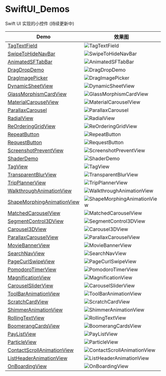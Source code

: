 # SwiftUI_Demos

Swift UI 实现的小控件 (持续更新中)

| Demo                                                        |  效果图                                                                                      |
| ----------------------------------------------------------  |  -----------------------------------------------------------------------------------------  | 
| [TagTextField                ](TagTextField              )  |  ![TagTextField               ](TagTextField/TagTextField.gif)                              |     
| [SwipeToHideNavBar           ](SwipeToHideNavBar         )  |  ![SwipeToHideNavBar          ](SwipeToHideNavBar/SwipeToHideNavBar.gif)                    |       
| [AnimatedSFTabBar            ](AnimatedSFTabBar          )  |  ![AnimatedSFTabBar           ](AnimatedSFTabBar/AnimatedSFTabBar.gif)                      |     
| [DragDropDemo                ](DragDropDemo              )  |  ![DragDropDemo               ](DragDropDemo/DragDropDemo.gif)                              |     
| [DragImagePicker             ](DragImagePicker           )  |  ![DragImagePicker            ](DragImagePicker/DragImagePicker.gif)                        |     
| [DynamicSheetView            ](DynamicSheetView          )  |  ![DynamicSheetView           ](DynamicSheetView/DynamicSheetView.gif)                      |     
| [GlassMorphismCardView       ](GlassMorphismCardView     )  |  ![GlassMorphismCardView      ](GlassMorphismCardView/GlassMorphismCardView.gif)            |     
| [MaterialCarouselView        ](MaterialCarouselView      )  |  ![MaterialCarouselView       ](MaterialCarouselView/MaterialCarouselView.gif)              |     
| [ParallaxCarousel            ](ParallaxCarousel          )  |  ![ParallaxCarousel           ](ParallaxCarousel/ParallaxCarousel.gif)                      |     
| [RadialView                  ](RadialView                )  |  ![RadialView                 ](RadialView/RadialView.gif)                                  |     
| [ReOrderingGridView          ](ReOrderingGridView        )  |  ![ReOrderingGridView         ](ReOrderingGridView/ReOrderingGridView.gif)                  |     
| [RepeatButton                ](RepeatButton              )  |  ![RepeatButton               ](RepeatButton/RepeatButton.gif)                              |     
| [RequestButton               ](RequestButton             )  |  ![RequestButton              ](RequestButton/RequestButton.gif)                            |     
| [ScreenshotPreventView       ](ScreenshotPreventView     )  |  ![ScreenshotPreventView      ](ScreenshotPreventView/ScreenshotPreventView.gif)            |     
| [ShaderDemo                  ](ShaderDemo                )  |  ![ShaderDemo                 ](ShaderDemo/ShaderDemo.gif)                                  |     
| [TagView                     ](TagView                   )  |  ![TagView                    ](TagView/TagView.gif)                                        |     
| [TransparentBlurView         ](TransparentBlurView       )  |  ![TransparentBlurView        ](TransparentBlurView/TransparentBlurView.gif)                |     
| [TripPlannerView             ](TripPlannerView           )  |  ![TripPlannerView            ](TripPlannerView/TripPlannerView.gif)                        |     
| [WalkthroughAnimationView    ](WalkthroughAnimationView  )  |  ![WalkthroughAnimationView   ](WalkthroughAnimationView/WalkthroughAnimationView.gif)      |     
| [ShapeMorphingAnimationView  ](ShapeMorphingAnimationView)  |  ![ShapeMorphingAnimationView ](ShapeMorphingAnimationView/ShapeMorphingAnimationView.gif)  |     
| [MatchedCarouselView         ](MatchedCarouselView)         |  ![MatchedCarouselView        ](MatchedCarouselView/MatchedCarouselView.gif)                |     
| [SegmentControl3DView        ](SegmentControl3DView)        |  ![SegmentControl3DView       ](SegmentControl3DView/SegmentControl3DView.gif)              |     
| [Carousel3DView              ](Carousel3DView)              |  ![Carousel3DView             ](Carousel3DView/Carousel3DView.gif)                          |     
| [ParallaxCarouselView        ](ParallaxCarouselView)        |  ![ParallaxCarouselView       ](ParallaxCarouselView/ParallaxCarouselView.gif)              |     
| [MovieBannerView             ](MovieBannerView)             |  ![MovieBannerView            ](MovieBannerView/MovieBannerView.gif)                        |     
| [SearchNavView               ](SearchNavView)               |  ![SearchNavView              ](SearchNavView/SearchNavView.gif)                            |     
| [PageCurlSwipeView           ](PageCurlSwipeView)           |  ![PageCurlSwipeView          ](PageCurlSwipeView/PageCurlSwipeView.gif)                    |     
| [PomodoroTimerView           ](PomodoroTimerView)           |  ![PomodoroTimerView          ](PomodoroTimerView/PomodoroTimerView.gif)                    |     
| [MagnificationView           ](MagnificationView)           |  ![MagnificationView          ](MagnificationView/MagnificationView.gif)                    |     
| [CarouselSliderView          ](CarouselSliderView)          |  ![CarouselSliderView         ](CarouselSliderView/CarouselSliderView.gif)                  |     
| [ToolBarAnimationView        ](ToolBarAnimationView)        |  ![ToolBarAnimationView       ](ToolBarAnimationView/ToolBarAnimationView.gif)              |     
| [ScratchCardView             ](ScratchCardView)             |  ![ScratchCardView            ](ScratchCardView/ScratchCardView.gif)                        |     
| [ShimmerAnimationView        ](ShimmerAnimationView)        |  ![ShimmerAnimationView       ](ShimmerAnimationView/ShimmerAnimationView.gif)              |     
| [RollingTextView             ](RollingTextView)             |  ![RollingTextView            ](RollingTextView/RollingTextView.gif)                        |     
| [BoomerangCardsView          ](BoomerangCardsView)          |  ![BoomerangCardsView         ](BoomerangCardsView/BoomerangCardsView.gif)                  |     
| [PayListView                 ](PayListView)                 |  ![PayListView                ](PayListView/PayListView.gif)                                |     
| [ParticleView                ](ParticleView)                |  ![ParticleView               ](ParticleView/ParticleView.gif)                              |     
| [ContactScrollAnimationView  ](ContactScrollAnimationView)  |  ![ContactScrollAnimationView ](ContactScrollAnimationView/ContactScrollAnimationView.gif)  |     
| [ListHeaderAnimationView     ](ListHeaderAnimationView)     |  ![ListHeaderAnimationView    ](ListHeaderAnimationView/ListHeaderAnimationView.gif)        |     
| [OnBoardingView              ](OnBoardingView)              |  ![OnBoardingView             ](OnBoardingView/OnBoardingView.gif)                          |      
  
  
  
